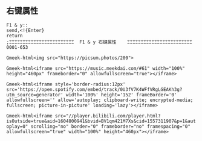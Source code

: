 ## 右键属性

```
F1 & y::
send,<!{Enter}
return
;ΞΞΞΞΞΞΞΞΞΞΞΞΞΞΞΞΞΞΞΞΞΞΞΞ  F1 & y 右键属性    ΞΞΞΞΞΞΞΞΞΞΞΞΞΞΞΞΞΞΞΞΞΞΞΞ 0001-653
```

`Gmeek-html<img src="https://picsum.photos/200">`

`Gmeek-html<iframe src="https://music.meekdai.com/#61" width="100%" height="460px" frameborder="0" allowfullscreen="true"></iframe>`

`Gmeek-html<iframe style='border-radius:12px' src='https://open.spotify.com/embed/track/0U3fV7K4WFfVRgLGEAKh3g?utm_source=generator' width='100%' height='152' frameBorder='0' allowfullscreen='' allow='autoplay; clipboard-write; encrypted-media; fullscreen; picture-in-picture' loading='lazy'></iframe>`

`Gmeek-html<iframe src="//player.bilibili.com/player.html?isOutside=true&aid=1604800941&bvid=BV1qm421M7Xs&cid=1557311907&p=1&autoplay=0" scrolling="no" border="0" frameborder="no" framespacing="0" allowfullscreen="true" width="100%" height="460px"></iframe>`


